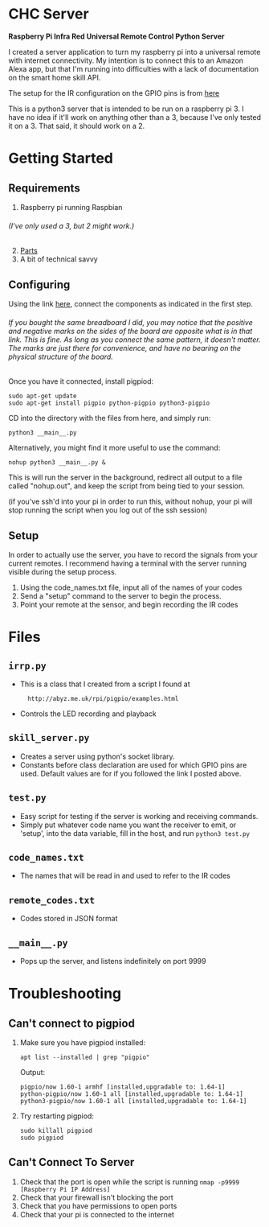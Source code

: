 # CHC Server
**Raspberry Pi Infra Red Universal Remote Control  Python Server** 

I created a server application to turn my raspberry pi into a universal remote with internet connectivity. My intention is to connect this to an Amazon Alexa app, but that I'm running into difficulties with a lack of documentation on the smart home skill API. 

The setup for the IR configuration on the GPIO pins is from [here](https://www.hackster.io/austin-stanton/creating-a-raspberry-pi-universal-remote-with-lirc-2fd581)

This is a python3 server that is intended to be run on a raspberry pi 3. I have no idea if it'll work on anything other than a 3, because I've only tested it on a 3. That said, it should work on a 2.

# Getting Started
## Requirements
1. Raspberry pi running Raspbian
###### (I've only used a 3, but 2 might work.)
2. [Parts]( http://a.co/6wFIXxT)
3. A bit of technical savvy
## Configuring
Using the link [here](https://www.hackster.io/austin-stanton/creating-a-raspberry-pi-universal-remote-with-lirc-2fd581), connect the components as indicated in the first step. 

###### If you bought the same breadboard I did, you may notice that the positive and negative marks on the sides of the board are opposite what is in that link. This is fine. As long as you connect the same pattern, it doesn't matter. The marks are just there for convenience, and have no bearing on the physical structure of the board. 

Once you have it connected, install pigpiod:
```
sudo apt-get update
sudo apt-get install pigpio python-pigpio python3-pigpio
```
CD into the directory with the files from here,  and simply run:

```
python3 __main__.py
```
Alternatively, you might find it more useful to use the command:
```
nohup python3 __main__.py &
```
This is will run the server in the background, redirect all output to a file called "nohup.out", and keep the script from being tied to your session.

(if you've ssh'd into your pi in order to run this, without nohup, your pi will stop running the script when you log out of the ssh session)
## Setup
In order to actually use the server, you have to record the signals from your current remotes. I recommend having a terminal with the server running visible during the setup process.
1. Using the code_names.txt file, input all of the names of your codes
2. Send a "setup" command to the server to begin the process.
3. Point your remote at the sensor, and begin recording the IR codes

# Files

## `irrp.py`
* This is a class that I created from a script I found at 		
		
		http://abyz.me.uk/rpi/pigpio/examples.html
* Controls the LED recording and playback


## `skill_server.py`

* Creates a server using python's socket library. 
* Constants before class declaration are used for which GPIO pins are used. Default values are for if you followed the link I posted above.

## `test.py`
* Easy script for testing if the server is working and receiving commands.
* Simply put whatever code name you want the receiver to emit, or 'setup', into the data variable, fill in the host, and run `python3 test.py`

## `code_names.txt`

* The names that will be read in and used to refer to the IR codes

## `remote_codes.txt`
* Codes stored in JSON format

## `__main__.py`

* Pops up the server, and listens indefinitely on port 9999



# Troubleshooting


## Can't connect to pigpiod

1. Make sure you have pigpiod installed:

	`apt list --installed | grep "pigpio"`

	Output:
	```
	pigpio/now 1.60-1 armhf [installed,upgradable to: 1.64-1]
	python-pigpio/now 1.60-1 all [installed,upgradable to: 1.64-1]
	python3-pigpio/now 1.60-1 all [installed,upgradable to: 1.64-1]
	```
2. Try restarting pigpiod:
	```
	sudo killall pigpiod
	sudo pigpiod
	```

## Can't Connect To Server
1. Check that the port is open while the script is running
	`nmap -p9999 [Raspberry Pi IP Address]`
2. Check that your firewall isn't blocking the port
3. Check that you have permissions to open ports
4. Check that your pi is connected to the internet
